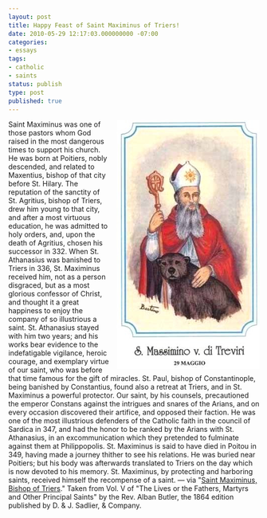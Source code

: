 ```yaml
---
layout: post
title: Happy Feast of Saint Maximinus of Triers!
date: 2010-05-29 12:17:03.000000000 -07:00
categories:
- essays
tags:
- catholic
- saints
status: publish
type: post
published: true
---
```

<img src="/assets/3577524766_86713f6716.jpg" alt="Saint Maximinus of Triers" style="float: right; padding-left: 1em;" /> Saint Maximinus was one of those pastors whom God raised in the most dangerous times to support his church. He was born at Poitiers, nobly descended, and related to Maxentius, bishop of that city before St. Hilary. The reputation of the sanctity of St. Agritius, bishop of Triers, drew him young to that city, and after a most virtuous education, he was admitted to holy orders, and, upon the death of Agritius, chosen his successor in 332. When St. Athanasius was banished to Triers in 336, St. Maximinus received him, not as a person disgraced, but as a most glorious confessor of Christ, and thought it a great happiness to enjoy the company of so illustrious a saint. St. Athanasius stayed with him two years; and his works bear evidence to the indefatigable vigilance, heroic courage, and exemplary virtue of our saint, who was before that time famous for the gift of miracles. St. Paul, bishop of Constantinople, being banished by Constantius, found also a retreat at Triers, and in St. Maximinus a powerful protector. Our saint, by his counsels, precautioned the emperor Constans against the intrigues and snares of the Arians, and on every occasion discovered their artifice, and opposed their faction. He was one of the most illustrious defenders of the Catholic faith in the council of Sardica in 347, and had the honor to be ranked by the Arians with St. Athanasius, in an excommunication which they pretended to fulminate against them at Philippopolis. St. Maximinus is said to have died in Poitou in 349, having made a journey thither to see his relations. He was buried near Poitiers; but his body was afterwards translated to Triers on the day which is now devoted to his memory. St. Maximinus, by protecting and harboring saints, received himself the recompense of a saint.
&mdash; via "[Saint Maximinus, Bishop of Triers](http://www.ewtn.com/library/MARY/MAXIMIN.htm)." Taken from Vol. V of "The Lives or the Fathers, Martyrs and Other Principal Saints" by the Rev. Alban Butler, the 1864 edition published by D. & J. Sadlier, & Company.
